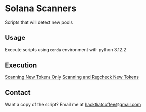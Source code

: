 # Solana Scanners

Scripts that will detect new pools

## Usage
Execute scripts using `conda` environment with python 3.12.2

## Execution
[Scanning New Tokens Only](https://www.youtube.com/watch?v=KCX89ndFht0)
[Scanning and Rugcheck New Tokens](https://www.youtube.com/watch?v=kNdTScNKSJY)

## Contact 
Want a copy of the script? Email me at [hackthatcoffee@gmail.com](mailto:hackthatcoffee@gmail.com)
